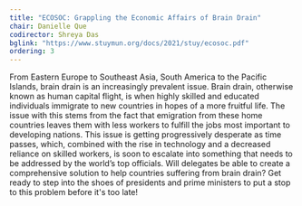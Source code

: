```yaml
---
title: "ECOSOC: Grappling the Economic Affairs of Brain Drain"
chair: Danielle Que
codirector: Shreya Das
bglink: "https://www.stuymun.org/docs/2021/stuy/ecosoc.pdf"
ordering: 3
---
```

From Eastern Europe to Southeast Asia, South America to the Pacific Islands, brain drain is an increasingly prevalent issue. Brain drain, otherwise known as human capital flight, is when highly skilled and educated individuals immigrate to new countries in hopes of a more fruitful life. The issue with this stems from the fact that emigration from these home countries leaves them with less workers to fulfill the jobs most important to developing nations. This issue is getting progressively desperate as time passes, which, combined with the rise in technology and a decreased reliance on skilled workers, is soon to escalate into something that needs to be addressed by the world’s top officials. Will delegates be able to create a comprehensive solution to help countries suffering from brain drain? Get ready to step into the shoes of presidents and prime ministers to put a stop to this problem before it's too late!
